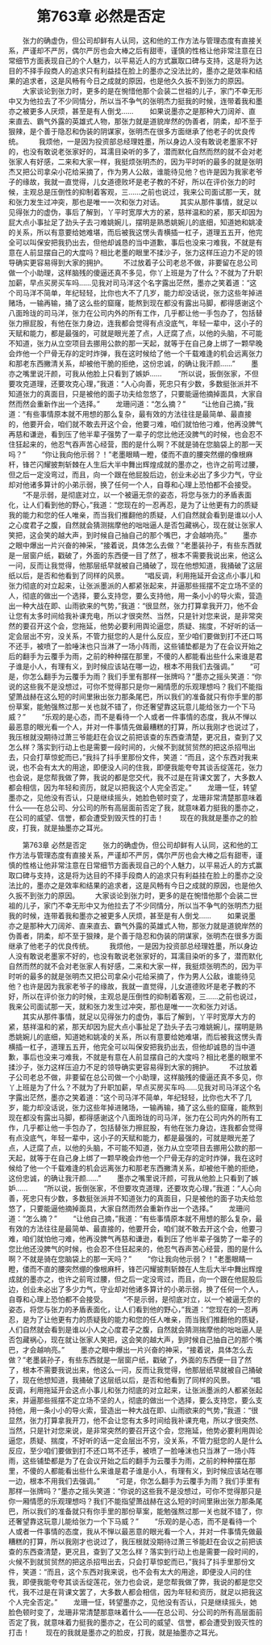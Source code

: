 # 　　第763章 必然是否定
　　张力的确虚伪，但公司却鲜有人认同，这和他的工作方法与管理态度有直接关系，严谨却不严厉，偶尔严厉也会大棒之后有甜枣，谨慎的性格让他非常注意在日常细节方面表现自己的个人魅力，以平易近人的方式赢取口碑与支持，这是将为达目的不择手段商人的追求只有利益挂在脸上的墨亦之没法比的，墨亦之是效率和结果的追求者，这是风畅有今日之成就的原因，也是他久久扳不到张力的原因。
　　大家谈论到张力时，更多的是在惋惜他那个会装二世祖的儿子，家门不幸无形中又为他拉去了不少同情分，所以当不争气的张明杰力挺我的时候，连带着我和墨亦之被更多人厌烦，甚至是有人倒戈……
　　如果说墨亦之是那种大刀阔斧、直来直去、霸气外露的英雄式人物，那张力就是道貌岸然的伪善者，阴柔，却不至于狠辣，是个善于隐忍和伪装的阴谋家，张明杰在很多方面继承了他老子的优良传统。
　　我烦他，一是因为投资部总经理姓墨，所以身边人没有敢说老墨家不好的，也没有敢说老张家好的，耳濡目染听的多了，潜而默化自然而然的就不会对老张家人有好感，二来和大家一样，我挺烦张明杰的，因为平时听的最多的就是张明杰又把公司拿朵小花给采摘了，作为男人公敌，谁能待见他？也许是因为我家老爷子的缘故，我就一直觉得，儿女道德败坏是老子教的不好，所以在评价张力的时候，主观总是压倒性的抑制着客观，三……之前也说过，我来公司面试那一天，就和张力发生过冲突，那也是唯一一次和张力对话。
　　其实从那件事情，就足以见得张力的虚伪，事后了解到，丫平时宽厚大方的紧，慈祥温和的紧，那天却因为屁大点小事扯足了劲头子去刁难姚婉儿，摆明是熟悉姚婉儿的底细，知道她和姚凌的关系，所以有意要给她难堪，而后被我这愣头青横插一杠子，道理五五开，他完全可以叫保安把我扔出去，但他却诚恳的当中道歉，事后也没来刁难我，不就是有意在人前显摆自己的大度吗？相比老墨的眼里不揉沙子，张力这样压迫力不足的领导确实更容易得到大家的拥护。
　　不过放着子公司老总不做，非要留在总公司做一个小助理，这样脑残的傻逼还真不多见，你丫上班是为了什么？不就为了升职加薪，早点买房买车吗……见我对司马洋这个名字露出茫然，墨亦之笑着道：“这个司马洋不简单，年纪轻轻，比你也大不了几岁，能力却没话说，张力这些年掉进赌场，一输再输，捅了这么些的窟窿，能熬到现在都没有露出马脚，都得感谢这个八面玲珑的司马洋，张力在公司内外的所有工作，几乎都让他一手包办了，包括替张力擦屁股，有他在张力身边，连我都会觉得有点没底气，年轻一辈中，这小子的天赋和能力，都是最强的，可就是眼光差了点，人迂腐了点，以他的头脑，不可能不知道，张力从立空项目去挪用公款的那一天起，就等于在自己身上绑了一颗早晚会炸他一个尸骨无存的定时炸弹，我在这时候给了他一个千载难逢的机会远离张力和那老东西撇清关系，却被他干脆的拒绝，这份忠诚，的确让我汗颜……”
　　墨亦之嘴里说汗颜，可我从他脸上只看到了嫉妒……
　　“所以说，扳倒张家，不但要攻克道理，还要攻克心理，”我道：“人心向善，死忠只有少数，多数挺张派并不知道张力的真面目，只是被他的面子功夫给忽悠了，只要能逼他摘掉面具，大家自然而然会重新作出一个选择。”
　　龙珊问道：“怎么摘？”
　　“让他自己摘，”我道：“有些事情原本就不用想的那么复杂，最有效的方法往往是最简单、最直接的，他要开会，咱们就不敢去开这个会，他要刁难，咱们就怕他刁难，他再没脾气再慈和谦逊，看到压了他半辈子强势了一辈子的您比他还没脾气的时候，也会忍不住狂起来的，他忍气吞声苦心经营，图的是什么啊？不就是骑在您脑袋上的那一天吗？”
　　“你让我向他示弱？！”老墨眼睛一瞪，偻而不直的腰突然绷的像根麻杆，锋芒闪耀披荆斩棘在人生后大半中舞出辉煌成就的墨亦之，也许之前弯过腰，但之后一定没弯过，而且，向一个跟在他屁股后边，创业未必出了多少力气，守业却对他诸多算计的小弟示弱，换了任何一个人，自尊和心理上恐怕都不会接受。
　　“不是示弱，是彻底对立，以一个被逼无奈的姿态，将您与张力的矛盾表面化，让人们看到他的野心，”我道：“您现在的一忍再忍，是为了让他更有力的质疑我的能力和您的任人唯亲，而当我们推翻他的质疑，人们自然就会看到是谁以小人之心度君子之腹，自然就会猜测揣摩他的咄咄逼人是否包藏祸心，现在就让张家人笑把，这会笑的越大声，到时候自己抽自己的那个嘴巴，才会越响亮。”
　　墨亦之眼中爆出一片兴奋的神采，“接着说，具体怎么去做？”老墨装孙子，有些东西就是一层窗户纸，戳破了，外面的东西便一目了然了，根本不需要我说出来，他这么一问，反而让我觉得，他那层纸早就被自己捅破了，现在他想知道，我捅破了这层纸以后，是否和他看到了同样的风景。
　　“唱反调，利用拖延开会这点小事儿和张力彻底的对立起来，让张派墨派的人都紧张起来，并逼那些摇摆不定立场不坚的人，彻底的做出一个选择，要么支持您，要么支持他，用一条小小的导火索，营造出一种大战在即、山雨欲来的气势，”我道：“很显然，张力打算拿我开刀，他不会让您有太多时间给我补课充电，所以才很突然、当然，只是针对您来说，是非常突然的要召开这个会，您拖延，他势必要利用舆论逼您，质疑、揣度，不好听的话一定会层出不穷，没关系，不管力挺您的人是什么反应，至少咱们要做到打不还口骂不还手，被喷了一脸唾沫也只当淋了一场小阵雨，这些铺垫都是为了在会议开始之后的翻手为云覆手为雨，之前的种种摆在那里，不傻的人都能看出些什么来谁是君子谁是小人，有理有义，到时候应该站在哪一边，根本不用我们去强调。”
　　“可是，你怎么翻手为云覆手为雨？我们手里有那样一张牌吗？”墨亦之摇头笑道：“你说的这些我不是没想过，可你不觉得那只是你一厢情愿的乐观理想吗？我们不能指望萧战赫在这么短的时间里揪出张力那条尾巴，所以我们的准备就只有你手里的那份草案，能勉强熬过那一关也就不错了，你还奢望靠这玩意儿能给张力一个下马威？”
　　“乐观的是心态，而不是看待一个人或者一件事情的态度，我从不惮以最恶意的眼光看一个人，并对一件事情先做最糟糕的打算，所以我刚才也说过了，我压根就没期待过萧三爷能赶在会议之前把该查的东西查清楚，更况且，查到了又怎么样？落实到行动上也是需要一段时间的，火候不到就贸贸然的把这杀招甩出去，只会打草惊蛇而已，”我抖了抖手里那份文件，笑道：“而且，这个东西对我来说，也不会有太大的用途，即便没人问的住我，即便我能夸夸其谈舌绽莲花，张力也会说，是您帮我做了弊，我说的都是您交代，我不过是在背课文罢了，大多数人都会相信，因为年轻和资历，就足以把我这个人完全否定。”
　　龙珊一怔，转望墨亦之，见他没有否认，只是继续摇头，她脸色顿时变了，龙珊非常清楚那意味着什么——在总公司、分公司的所有高层面前否定了我，就意味着力挺我的墨亦之，在公司的威望、信誉，都会遭受到毁灭性的打击！
　　现在的我就是墨亦之的脸皮，打我，就是抽墨亦之耳光。

　　第763章 必然是否定
　　张力的确虚伪，但公司却鲜有人认同，这和他的工作方法与管理态度有直接关系，严谨却不严厉，偶尔严厉也会大棒之后有甜枣，谨慎的性格让他非常注意在日常细节方面表现自己的个人魅力，以平易近人的方式赢取口碑与支持，这是将为达目的不择手段商人的追求只有利益挂在脸上的墨亦之没法比的，墨亦之是效率和结果的追求者，这是风畅有今日之成就的原因，也是他久久扳不到张力的原因。
　　大家谈论到张力时，更多的是在惋惜他那个会装二世祖的儿子，家门不幸无形中又为他拉去了不少同情分，所以当不争气的张明杰力挺我的时候，连带着我和墨亦之被更多人厌烦，甚至是有人倒戈……
　　如果说墨亦之是那种大刀阔斧、直来直去、霸气外露的英雄式人物，那张力就是道貌岸然的伪善者，阴柔，却不至于狠辣，是个善于隐忍和伪装的阴谋家，张明杰在很多方面继承了他老子的优良传统。
　　我烦他，一是因为投资部总经理姓墨，所以身边人没有敢说老墨家不好的，也没有敢说老张家好的，耳濡目染听的多了，潜而默化自然而然的就不会对老张家人有好感，二来和大家一样，我挺烦张明杰的，因为平时听的最多的就是张明杰又把公司拿朵小花给采摘了，作为男人公敌，谁能待见他？也许是因为我家老爷子的缘故，我就一直觉得，儿女道德败坏是老子教的不好，所以在评价张力的时候，主观总是压倒性的抑制着客观，三……之前也说过，我来公司面试那一天，就和张力发生过冲突，那也是唯一一次和张力对话。
　　其实从那件事情，就足以见得张力的虚伪，事后了解到，丫平时宽厚大方的紧，慈祥温和的紧，那天却因为屁大点小事扯足了劲头子去刁难姚婉儿，摆明是熟悉姚婉儿的底细，知道她和姚凌的关系，所以有意要给她难堪，而后被我这愣头青横插一杠子，道理五五开，他完全可以叫保安把我扔出去，但他却诚恳的当中道歉，事后也没来刁难我，不就是有意在人前显摆自己的大度吗？相比老墨的眼里不揉沙子，张力这样压迫力不足的领导确实更容易得到大家的拥护。
　　不过放着子公司老总不做，非要留在总公司做一个小助理，这样脑残的傻逼还真不多见，你丫上班是为了什么？不就为了升职加薪，早点买房买车吗……见我对司马洋这个名字露出茫然，墨亦之笑着道：“这个司马洋不简单，年纪轻轻，比你也大不了几岁，能力却没话说，张力这些年掉进赌场，一输再输，捅了这么些的窟窿，能熬到现在都没有露出马脚，都得感谢这个八面玲珑的司马洋，张力在公司内外的所有工作，几乎都让他一手包办了，包括替张力擦屁股，有他在张力身边，连我都会觉得有点没底气，年轻一辈中，这小子的天赋和能力，都是最强的，可就是眼光差了点，人迂腐了点，以他的头脑，不可能不知道，张力从立空项目去挪用公款的那一天起，就等于在自己身上绑了一颗早晚会炸他一个尸骨无存的定时炸弹，我在这时候给了他一个千载难逢的机会远离张力和那老东西撇清关系，却被他干脆的拒绝，这份忠诚，的确让我汗颜……”
　　墨亦之嘴里说汗颜，可我从他脸上只看到了嫉妒……
　　“所以说，扳倒张家，不但要攻克道理，还要攻克心理，”我道：“人心向善，死忠只有少数，多数挺张派并不知道张力的真面目，只是被他的面子功夫给忽悠了，只要能逼他摘掉面具，大家自然而然会重新作出一个选择。”
　　龙珊问道：“怎么摘？”
　　“让他自己摘，”我道：“有些事情原本就不用想的那么复杂，最有效的方法往往是最简单、最直接的，他要开会，咱们就不敢去开这个会，他要刁难，咱们就怕他刁难，他再没脾气再慈和谦逊，看到压了他半辈子强势了一辈子的您比他还没脾气的时候，也会忍不住狂起来的，他忍气吞声苦心经营，图的是什么啊？不就是骑在您脑袋上的那一天吗？”
　　“你让我向他示弱？！”老墨眼睛一瞪，偻而不直的腰突然绷的像根麻杆，锋芒闪耀披荆斩棘在人生后大半中舞出辉煌成就的墨亦之，也许之前弯过腰，但之后一定没弯过，而且，向一个跟在他屁股后边，创业未必出了多少力气，守业却对他诸多算计的小弟示弱，换了任何一个人，自尊和心理上恐怕都不会接受。
　　“不是示弱，是彻底对立，以一个被逼无奈的姿态，将您与张力的矛盾表面化，让人们看到他的野心，”我道：“您现在的一忍再忍，是为了让他更有力的质疑我的能力和您的任人唯亲，而当我们推翻他的质疑，人们自然就会看到是谁以小人之心度君子之腹，自然就会猜测揣摩他的咄咄逼人是否包藏祸心，现在就让张家人笑把，这会笑的越大声，到时候自己抽自己的那个嘴巴，才会越响亮。”
　　墨亦之眼中爆出一片兴奋的神采，“接着说，具体怎么去做？”老墨装孙子，有些东西就是一层窗户纸，戳破了，外面的东西便一目了然了，根本不需要我说出来，他这么一问，反而让我觉得，他那层纸早就被自己捅破了，现在他想知道，我捅破了这层纸以后，是否和他看到了同样的风景。
　　“唱反调，利用拖延开会这点小事儿和张力彻底的对立起来，让张派墨派的人都紧张起来，并逼那些摇摆不定立场不坚的人，彻底的做出一个选择，要么支持您，要么支持他，用一条小小的导火索，营造出一种大战在即、山雨欲来的气势，”我道：“很显然，张力打算拿我开刀，他不会让您有太多时间给我补课充电，所以才很突然、当然，只是针对您来说，是非常突然的要召开这个会，您拖延，他势必要利用舆论逼您，质疑、揣度，不好听的话一定会层出不穷，没关系，不管力挺您的人是什么反应，至少咱们要做到打不还口骂不还手，被喷了一脸唾沫也只当淋了一场小阵雨，这些铺垫都是为了在会议开始之后的翻手为云覆手为雨，之前的种种摆在那里，不傻的人都能看出些什么来谁是君子谁是小人，有理有义，到时候应该站在哪一边，根本不用我们去强调。”
　　“可是，你怎么翻手为云覆手为雨？我们手里有那样一张牌吗？”墨亦之摇头笑道：“你说的这些我不是没想过，可你不觉得那只是你一厢情愿的乐观理想吗？我们不能指望萧战赫在这么短的时间里揪出张力那条尾巴，所以我们的准备就只有你手里的那份草案，能勉强熬过那一关也就不错了，你还奢望靠这玩意儿能给张力一个下马威？”
　　“乐观的是心态，而不是看待一个人或者一件事情的态度，我从不惮以最恶意的眼光看一个人，并对一件事情先做最糟糕的打算，所以我刚才也说过了，我压根就没期待过萧三爷能赶在会议之前把该查的东西查清楚，更况且，查到了又怎么样？落实到行动上也是需要一段时间的，火候不到就贸贸然的把这杀招甩出去，只会打草惊蛇而已，”我抖了抖手里那份文件，笑道：“而且，这个东西对我来说，也不会有太大的用途，即便没人问的住我，即便我能夸夸其谈舌绽莲花，张力也会说，是您帮我做了弊，我说的都是您交代，我不过是在背课文罢了，大多数人都会相信，因为年轻和资历，就足以把我这个人完全否定。”
　　龙珊一怔，转望墨亦之，见他没有否认，只是继续摇头，她脸色顿时变了，龙珊非常清楚那意味着什么——在总公司、分公司的所有高层面前否定了我，就意味着力挺我的墨亦之，在公司的威望、信誉，都会遭受到毁灭性的打击！
　　现在的我就是墨亦之的脸皮，打我，就是抽墨亦之耳光。
